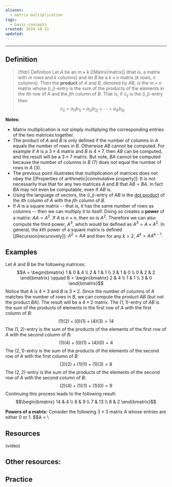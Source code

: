 ```yaml
---
aliases:
  - matrix multiplication
tags:
  - basic-concepts
created: 2024-10-21
updated:
---
```

---
## Definition 

> [!tldr] Definition
> Let $A$ be an $m \times k$ [[Matrix|matrix]] (that is, a matrix with $m$ rows and $k$ columns) and let $B$ be a $k \times n$ matrix ($k$ rows, $n$ columns). Then the **product** of $A$ and $B$, denoted by $AB$, is the $m \times n$ matrix whose $(i,j)$-entry is the sum of the products of the elements in the $i$th row of $A$ and the $j$th column of $B$. That is, if $c_{ij}$ is the $(i,j)$-entry then 
> $$c_{ij} = a_{i1}b_{1j} + a_{i2}b_{2j} + \cdots + a_{ik}b_{kj}$$

**Notes**: 
* Matrix multiplication is *not* simply multiplying the corresponding entries of the two matrices together. 
* The product of $A$ and $B$ is only defined if the number of columns in $A$ equals the number of rows in $B$. Otherwise $AB$ cannot be computed. For example if $A$ is a $3 \times 4$ matrix and $B$ is $4 \times 7$, then $AB$ can be computed, and the result will be a $3 \times 7$ matrix. But note, $BA$ cannot be computed because the number of columns in $B$ (7) does not equal the number of rows in $A$ (3). 
* The previous point illustrates that multiplication of matrices does not obey the [[Properties of arithmetic|commutative property]]: It is not necessarily true that for any two matrices $A$ and $B$ that $AB = BA$. In fact $BA$ may not even be computable, even if $AB$ is. 
* Using the language of vectors, the $(i,j)$-entry of $AB$ is the [dot product](https://www.mathsisfun.com/algebra/vectors-dot-product.html) of the $i$th column of $A$ with the $j$th column of $B$. 
* If $A$ is a square matrix -- that is, it has the same number of rows as columns -- then we can multiply it to itself. Doing so creates a **power** of a matrix: $AA = A^2$. If $A$ is $n \times n$, then so is $A^2$. Therefore we can also compute the third power, $A^3$, which would be defined as $A^3 = A \times A^2$. In general, the $k$th power of a square matrix is defined [[Recursion|recursively]]: $A^2 = AA$ and then for any $k > 2$, $A^k = A A^{k-1}$. 

## Examples 

Let $A$ and $B$ be the following matrices: 
$$A = \begin{bmatrix} 1 & 0 & 4 \\ 2 & 1 & 1 \\ 3 & 1 & 0 \\ 0 & 2 & 2 \end{bmatrix} \qquad 
B = \begin{bmatrix} 2 & 4 \\ 1 & 1 \\ 3 & 0  \end{bmatrix}$$
Notice that $A$ is $4 \times 3$ and $B$ is $3 \times 2$. Since the number of columns of $A$ matches the number of rows in $B$, we can compute the product $AB$ (but not the product $BA$). The result will be a $4 \times 2$ matrix. The $(1,1)$-entry of $AB$ is the sum of the products of elements in the first row of $A$ with the first column of $B$: 
$$(1)(2) + (0)(1) + (4)(3) = 14$$
The $(1,2)$-entry is the sum of the products of the elements of the first row of $A$ with the second column of $B$: 
$$(1)(4) + (0)(1) + (4)(0) = 4$$
The $(2,1)$-entry is the sum of the products of the elements of the second row of $A$ with the first column of $B$: 
$$(2)(2) + (1)(1) + (1)(3) = 8$$
The $(2,2)$-entry is the sum of the products of the elements of the second row of $A$ with the second column of $B$: 
$$(2)(4) + (1)(1) + (1)(0) = 9$$
Continuing this process leads to the following result: 
$$\begin{bmatrix} 14 & 4 \\ 8 & 9 \\ 7 & 13 \\ 8 & 2 \end{bmatrix}$$


**Powers of a matrix:** Consider the following $3 \times 3$ matrix $A$ whose entries are either 0 or 1.
$$A = \



## Resources 

(video)

Other resources: 
- 

## Practice 
